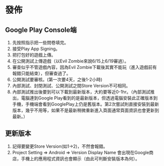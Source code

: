 # 發佈

## Google Play Console端
1. 先按照指示把一些問卷填完。
2. 接受Play App Signing。
3. 把打包好的遊戲上傳。
4. 在公開測試上傳遊戲（以Evil Zombie來說6/15上6/19審過）。
5. 審查似乎不管遊戲內容，因為Evil Zombie下載後其實不能玩（進入遊戲前有報錯只能結束），但審查過了。
6. 公開測試要審核。(第一次要4天，之後1-2小時)
7. 內部測試、封閉測試、公開測試之間Store Version不可相同。
8. 內部測試推出後要到可以下載到最新版本，大約要等近0-1hr。（內部測試推出，電腦連到Google Play看到的是最新版本，但透過電腦安裝此正確版本到手機，手機端會看到GooglePlay上仍是舊版本。第2次嘗試則直接安裝到最新版本，幾乎不用等，如果不是最新稍微重新進入頁面通常頁面資訊也會更新到最新。）

## 更新版本
1. 記得要變更Store Version(如1->2)，不然會報錯。
2. Project Setting => Android => Version Display Name 會出現在Google商店，手機上的應用程式資訊也會顯示（由此可判斷安裝版本為何）。



